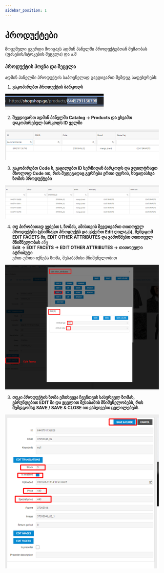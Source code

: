 ```yaml
---
sidebar_position: 1
---
```


# პროდუქტები

მოცემული გვერდი მოიცავს ადმინ პანელში პროდუქტებთან მუშაობას 
(ფასების/სტოკების შეცვლა) და ა.შ

### პროდუქტის პოვნა და შეცვლა

ადმინ პანელში პროდუქტის საპოვნელად გავდივართ შემდეგ საფეხურებს:
1. **ვაკოპირებთ პროდუქტის ბარკოდს**

![screenshot](/img/products_screens/barcode.png)

2. **შევდივართ ადმინ პანელში Catalog -> Products და ვსვამთ 
დაკოპირებულ ბარკოდს ID ველში**

![screenshot](/img/products_screens/idfield.png)

3. **ვაკოპირებთ Code ს, ვაცილებთ ID სერჩიდან ბარკოდს და ვფილტრავთ
მხოლოდ Code ით, რის შედეგადაც გვრჩება ერთი ფერის, სხვადასხვა ზომის
პროდუქტები**

![screenshot](/img/products_screens/diffsizes.png)

4. **თუ პირობითად ვეძებთ L ზომას, ამისთვის შევდივართ თითოეულ 
პროდუქტში (ვნიშნავთ პროდუქტს და ვაჭერთ Edit ღილაკს), შემდგომ
EDIT FACETS ში, EDIT OTHER ATTRIBUTES და ვამოწმებთ თითოეულ
მნიშნელობას** ანუ  
**Edit -> EDIT FACETS -> EDIT OTHER ATTRIBUTES -> თითოეული ატრიბუტი**  
ერთ-ერთი იქნება ზომა, შესაბამისი მნიშვნელობით

![screenshot](/img/products_screens/size.png)

3. **თუკი პროდუქტის ზომა ემთხვევა ჩვენთვის სასურველ ზომას, ვბრუნდებით
EDIT ში და ვცვლით შესაბამის მნიშვნელობებს, რის შემდგომაც SAVE / SAVE & CLOSE 
ით ვასეივებთ ცვლილებებს.**

![screenshot](/img/products_screens/save.png)


